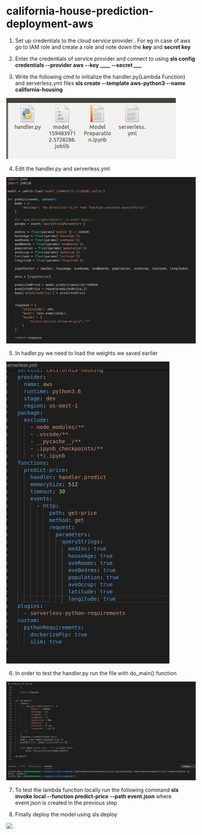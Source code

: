 # california-house-prediction-deployment-aws

1. Set up credentials to the cloud service provider . For eg in case of aws go to IAM role and create a role and note down the **key** and **secret key**

2. Enter the credentials of service provider and connect to using **sls config credentials  --provider aws --key ____  --secret ___**

3. Write the following cmd to initialize the handler.py(Lambda Function) and serverless.yml files **sls create --template aws-python3 --name california-housing**

![](california-house-pred/2.PNG)

4. Edit the handler.py and serverless.yml 

![](california-house-pred/Capture.PNG)

5. In hadler.py we need to load the weights we saved earlier 

![](california-house-pred/Capture3.PNG)

6. In order to test the handler.py run the file with do_main() function 

![](california-house-pred/Capture1.PNG)

7. To test the lambda function locally run the following command **sls invoke local --function predict-price --path event.json**   where event.json is created in the previous step

8. Finally deploy the model  using sls deploy

![](california-house-pred/Capture4_LI.PNG)


